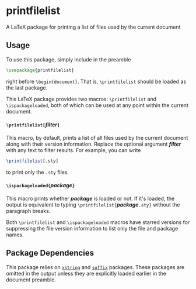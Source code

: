 # printfilelist
A LaTeX package for printing a list of files used by the current document

Usage
-----

To use this package, simply include in the preamble
```latex
\usepackage{printfilelist}
```
right before `\begin{document}`.
That is, `\printfilelist` should be loaded as the last package.

This LaTeX package provides two macros:
`\printfilelist` and `\ispackageloaded`,
both of which can be used at any point within the current document.

#### `\printfilelist[`*filter*`]`
This macro, by default, prints a list of all files used by the current document
along with their version information.
Replace the optional argument ***filter*** with any text
to filter results.
For example, you can write
```latex
\printfilelist[.sty]
```
to print only the `.sty` files.

#### `\ispackageloaded{`*package*`}`
This macro prints whether ***package*** is loaded or not.
If it's loaded, the output is equivalent to typing
`\printfilelist{`***package***`.sty}` without the paragraph breaks.

Both `\printfilelist` and `\ispackageloaded` macros have starred versions
for suppressing the file version information
to list only the file and package names.

Package Dependencies
--------------------

This package relies on
[`xstring`](https://ctan.org/pkg/xstring) and [`suffix`](https://ctan.org/pkg/suffix) packages.
These packages are omitted in the output
unless they are explicitly loaded earlier in the document preamble.
